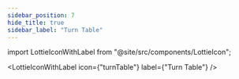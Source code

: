 ```yaml
---
sidebar_position: 7
hide_title: true
sidebar_label: "Turn Table"
---
```


import LottieIconWithLabel from "@site/src/components/LottieIcon";

<LottieIconWithLabel icon={"turnTable"} label={"Turn Table"} />
